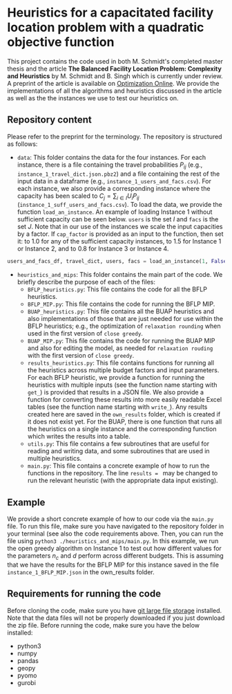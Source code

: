 # Heuristics for a capacitated facility location problem with a quadratic objective function
This project contains the code used in both M. Schmidt's completed master thesis and the article **The Balanced Facility Location Problem: Complexity and Heuristics** by M. Schmidt and B. Singh which is currently under review. A preprint of the article is available on [Optimization Online](https://optimization-online.org/2024/03/the-balanced-facility-location-problem-complexity-and-heuristics/). We provide the implementations of all the algorithms and heuristics discussed in the article as well as the the instances we use to test our heuristics on.

## Repository content
Please refer to the preprint for the terminology. The repository is structured as follows:
- ```data```: This folder contains the data for the four instances. For each instance, there is a file containing the travel probabilities $P_{ij}$ (e.g., ```instance_1_travel_dict.json.pbz2```) and a file containing the rest of the input data in a dataframe (e.g., ```instance_1_users_and_facs.csv```). For each instance, we also provide a corresponding instance where the capacity has been scaled to $C_j = \sum_{i \in I} U_i P_{ij}$ (```instance_1_suff_users_and_facs.csv```). 
To load the data, we provide the function ```load_an_instance```. An example of loading Instance 1 without sufficient capacity can be seen below. ```users``` is the set $I$ and ```facs``` is the set $J$. Note that in our use of the instances we scale the input capacities by a factor. If ```cap_factor``` is provided as an input to the function, then set it: to 1.0 for any of the sufficient capacity instances, to 1.5 for Instance 1 or Instance 2, and to 0.8 for Instance 3 or Instance 4.
```python
users_and_facs_df, travel_dict, users, facs = load_an_instance(1, False)
```
- ```heuristics_and_mips```: This folder contains the main part of the code. We briefly describe the purpose of each of the files:
	- ```BFLP_heuristics.py```: This file contains the code for all the BFLP heuristics. 
	- ```BFLP_MIP.py```: This file contains the code for running the BFLP MIP.
	- ```BUAP_heuristics.py```: This file contains all the BUAP heuristics and also implementations of those that are just needed for use within the BFLP heuristics; e.g., the optimization of `relaxation rounding` when used in the first version of `close greedy`.
	- ```BUAP_MIP.py```: This file contains the code for running the BUAP MIP and also for editing the model, as needed for `relaxation rouding` with the first version of `close greedy`.
	- ```results_heuristics.py```: This file contains functions for running all the heuristics across multiple budget factors and input parameters. For each BFLP heuristic, we provide a function for running the heuristics with multiple inputs (see the function name starting with `get_`) is provided that results in a JSON file. We also provide a function for converting these results into more easily readable Excel tables (see the function name starting with `write_`). Any results created here are saved in the `own_results` folder, which is created if it does not exist yet. For the BUAP, there is one function that runs all the heuristics on a single instance and the corresponding function which writes the results into a table.
	- ```utils.py```: This file contains a few subroutines that are useful for reading and writing data, and some subroutines that are used in multiple heuristics.
 	- ```main.py```: This file contains a concrete example of how to run the functions in the repository. The line `results = ` may be changed to run the relevant heuristic (with the appropriate data input existing).

## Example

We provide a short concrete example of how to our code via the ```main.py``` file. To run this file, make sure you have navigated to the repository folder in your terminal (see also the code requirements above. Then, you can run the file using ```python3 ./heuristics_and_mips/main.py```.
In this example, we run the open greedy algorithm on Instance 1 to test out how different values for the parameters $n_c$ and $d$ perform across different budgets. This is assuming that we have the results for the BFLP MIP for this instance saved in the file ```instance_1_BFLP_MIP.json``` in the own_results folder. 


## Requirements for running the code
Before cloning the code, make sure you have [git large file storage](https://docs.github.com/en/repositories/working-with-files/managing-large-files/installing-git-large-file-storage) installed. Note that the data files will not be properly downloaded if you just download the zip file.
Before running the code, make sure you have the below installed:
- python3
- numpy
- pandas
- geopy
- pyomo
- gurobi
